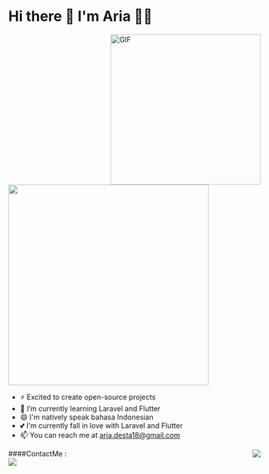 <h1 style="center">
    Hi there 👋 I'm Aria 👨‍💻
</h1>


<img align="right" height="300"  alt="GIF" src="https://i.pinimg.com/originals/7f/9b/92/7f9b92e6d10799bd7d3c47433fb3e020.gif" />

<img src="https://github-readme-stats.vercel.app/api?username=ariadesta2083&show_icons=true&theme=radical" width="400">

- ⚡ Excited to create open-source projects
- 🌱 I’m currently learning Laravel and Flutter
- 😄 I'm natively speak bahasa Indonesian
- 💕 I'm currently fall in love with Laravel and Flutter
- 📫 You can reach me at aria.desta18@gmail.com


<img align="right" src="https://github-readme-stats.vercel.app/api/top-langs/?username=ariadesta2083&layout=compact&theme=dracula" />

####ContactMe :
<br>
<a href="https://www.instagram.com/aria_desta/">
    <img src="https://img.shields.io/badge/aria_desta-bc2a8d?style=for-the-badge&logo=instagram&logoColor=white" />
</a>

